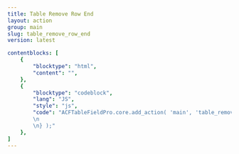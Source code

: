 ```yaml
---
title: Table Remove Row End
layout: action
group: main
slug: table_remove_row_end
version: latest

contentblocks: [
	{
		"blocktype": "html",
		"content": "",
	},
	{
		"blocktype": "codeblock",
		"lang": "JS",
		"style": "js",
		"code": "ACFTableFieldPro.core.add_action( 'main', 'table_remove_row_end', function( table ) {
		\n
		\n} );"
	},
]
---
```

